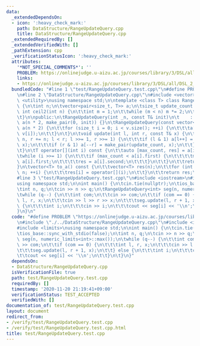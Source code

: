 ```yaml
---
data:
  _extendedDependsOn:
  - icon: ':heavy_check_mark:'
    path: DataStructure/RangeUpdateQuery.cpp
    title: DataStructure/RangeUpdateQuery.cpp
  _extendedRequiredBy: []
  _extendedVerifiedWith: []
  _pathExtension: cpp
  _verificationStatusIcon: ':heavy_check_mark:'
  attributes:
    '*NOT_SPECIAL_COMMENTS*': ''
    PROBLEM: https://onlinejudge.u-aizu.ac.jp/courses/library/3/DSL/all/DSL_2_D
    links:
    - https://onlinejudge.u-aizu.ac.jp/courses/library/3/DSL/all/DSL_2_D
  bundledCode: "#line 1 \"test/RangeUpdateQuery.test.cpp\"\n#define PROBLEM \"https://onlinejudge.u-aizu.ac.jp/courses/library/3/DSL/all/DSL_2_D\"\
    \n#line 2 \"DataStructure/RangeUpdateQuery.cpp\"\n#include <vector>\n#include\
    \ <utility>\nusing namespace std;\n\ntemplate <class T> class RangeUpdateQuery\
    \ {\n\tint n;\n\tvector<pair<size_t, T>> a;\n\tsize_t update_count = 1;\n\tstatic\
    \ int ceil2(int n) {\n\t\tint m = 1;\n\t\twhile (m < n) m *= 2;\n\t\treturn m;\n\
    \t}\n\npublic:\n\tRangeUpdateQuery(int _n, const T& init)\n\t    : n(ceil2(_n)),\
    \ a(n * 2, make_pair(0, init)) {}\n\tRangeUpdateQuery(const vector<T>& v) : n(ceil2(v.size())),\
    \ a(n * 2) {\n\t\tfor (size_t i = 0; i < v.size(); ++i) {\n\t\t\ta[i + n] = make_pair(0,\
    \ v[i]);\n\t\t}\n\t}\n\tvoid update(int l, int r, const T& x) {\n\t\tfor (l +=\
    \ n, r += n; l < r; l >>= 1, r >>= 1) {\n\t\t\tif (l & 1) a[l++] = make_pair(update_count,\
    \ x);\n\t\t\tif (r & 1) a[--r] = make_pair(update_count, x);\n\t\t}\n\t\tupdate_count++;\n\
    \t}\n\tT operator[](int i) const {\n\t\tauto [max_count, res] = a[i += n];\n\t\
    \twhile (i >>= 1) {\n\t\t\tif (max_count < a[i].first) {\n\t\t\t\tmax_count =\
    \ a[i].first;\n\t\t\t\tres = a[i].second;\n\t\t\t}\n\t\t}\n\t\treturn res;\n\t\
    }\n\tvector<T> to_a() const {\n\t\tvector<T> res(n);\n\t\tfor (int i = 0; i <\
    \ n; ++i) {\n\t\t\tres[i] = operator[](i);\n\t\t}\n\t\treturn res;\n\t}\n};\n\
    #line 3 \"test/RangeUpdateQuery.test.cpp\"\n#include <iostream>\n#include <limits>\n\
    using namespace std;\n\nint main() {\n\tcin.tie(nullptr);\n\tios_base::sync_with_stdio(false);\n\
    \tint n, q;\n\tcin >> n >> q;\n\tRangeUpdateQuery<int> seg(n, numeric_limits<int>::max());\n\
    \twhile (q--) {\n\t\tint com;\n\t\tcin >> com;\n\t\tif (com == 0) {\n\t\t\tint\
    \ l, r, x;\n\t\t\tcin >> l >> r >> x;\n\t\t\tseg.update(l, r + 1, x);\n\t\t} else\
    \ {\n\t\t\tint i;\n\t\t\tcin >> i;\n\t\t\tcout << seg[i] << '\\n';\n\t\t}\n\t\
    }\n}\n"
  code: "#define PROBLEM \"https://onlinejudge.u-aizu.ac.jp/courses/library/3/DSL/all/DSL_2_D\"\
    \n#include \"./../DataStructure/RangeUpdateQuery.cpp\"\n#include <iostream>\n\
    #include <limits>\nusing namespace std;\n\nint main() {\n\tcin.tie(nullptr);\n\
    \tios_base::sync_with_stdio(false);\n\tint n, q;\n\tcin >> n >> q;\n\tRangeUpdateQuery<int>\
    \ seg(n, numeric_limits<int>::max());\n\twhile (q--) {\n\t\tint com;\n\t\tcin\
    \ >> com;\n\t\tif (com == 0) {\n\t\t\tint l, r, x;\n\t\t\tcin >> l >> r >> x;\n\
    \t\t\tseg.update(l, r + 1, x);\n\t\t} else {\n\t\t\tint i;\n\t\t\tcin >> i;\n\t\
    \t\tcout << seg[i] << '\\n';\n\t\t}\n\t}\n}"
  dependsOn:
  - DataStructure/RangeUpdateQuery.cpp
  isVerificationFile: true
  path: test/RangeUpdateQuery.test.cpp
  requiredBy: []
  timestamp: '2020-11-20 21:19:41+09:00'
  verificationStatus: TEST_ACCEPTED
  verifiedWith: []
documentation_of: test/RangeUpdateQuery.test.cpp
layout: document
redirect_from:
- /verify/test/RangeUpdateQuery.test.cpp
- /verify/test/RangeUpdateQuery.test.cpp.html
title: test/RangeUpdateQuery.test.cpp
---
```

